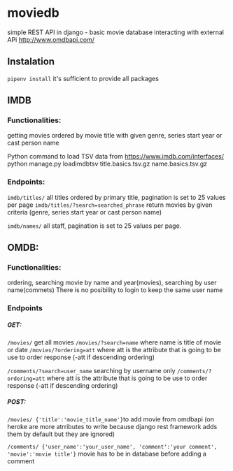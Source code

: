 # moviedb
simple REST API in django - basic movie database interacting with external APi http://www.omdbapi.com/


## Instalation
```pipenv install``` it's sufficient to provide all packages

## IMDB
### Functionalities:

getting movies ordered by movie title with given genre, series start year or cast person name


Python command to load TSV data from https://www.imdb.com/interfaces/
python manage.py loadimdbtsv title.basics.tsv.gz name.basics.tsv.gz 

### Endpoints:

```imdb/titles/``` all titles ordered by primary title, pagination is set to 25 values per page
```imdb/titles/?search=searched_phrase``` return movies by given criteria (genre, series start year or cast person name)

```imdb/names/``` all staff, pagination is set to 25 values per page.


## OMDB:
### Functionalities:
ordering, searching movie by name and year(movies), searching by user name(commets)
There is no posibility to login to keep the same user name

### Endpoints
##### GET:
```/movies/``` get all movies
```/movies/?search=name``` where name is title of movie or date
```/movies/?ordering=att``` where att is the attribute that is going to be use to order response (-att if descending ordering)

```/comments/?search=user_name``` searching by username only
```/comments/?ordering=att``` where att is the attribute that is going to be use to order response (-att if descending ordering)

##### POST:
```/movies/ {'title':'movie_title_name'}```to add movie from omdbapi (on heroke are more atrributes to write because django rest framework adds them by default but they are ignored)

```/comments/ {'user_name':'your_user_name', 'comment':'your comment', 'movie':'movie title'}``` movie has to be in database before adding a comment
